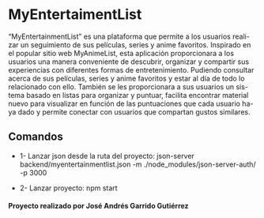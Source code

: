 # MyEntertaimentList

“MyEntertainmentList” es una plataforma que permite a los usuarios reali-zar un seguimiento de sus películas, series y anime favoritos. Inspirado en el popular sitio web MyAnimeList, esta aplicación proporcionara a los usuarios una manera conveniente de descubrir, organizar y compartir sus experiencias con diferentes formas de entretenimiento. Pudiendo consultar acerca de sus películas, series y anime favoritos y estar al día de todo lo relacionado con ello. También se les proporcionara a sus usuarios un sis-tema basado en listas para organizar y puntuar, facilita encontrar material nuevo para visualizar en función de las puntuaciones que cada usuario ha-ya dado y permite conectar con usuarios que compartan gustos similares. 

## Comandos

- 1- Lanzar json desde la ruta del proyecto:
json-server backend/myentertainmentlist.json -m ./node_modules/json-server-auth/ -p 3000

- 2- Lanzar proyecto:
npm start

#### Proyecto realizado por José Andrés Garrido Gutiérrez